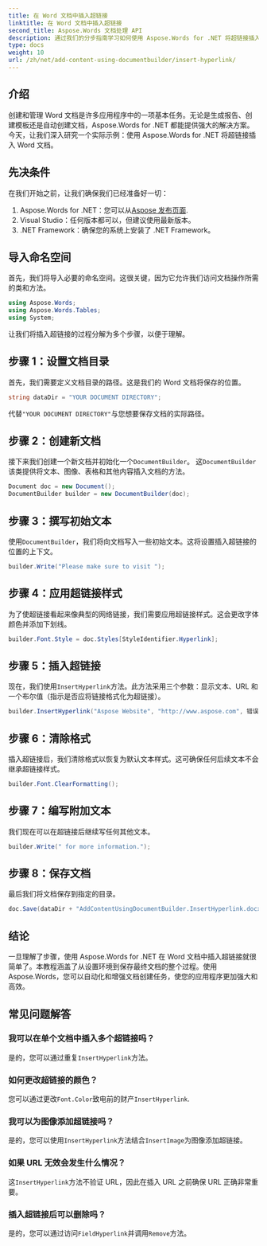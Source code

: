 ```yaml
---
title: 在 Word 文档中插入超链接
linktitle: 在 Word 文档中插入超链接
second_title: Aspose.Words 文档处理 API
description: 通过我们的分步指南学习如何使用 Aspose.Words for .NET 将超链接插入 Word 文档。非常适合自动执行文档创建任务。
type: docs
weight: 10
url: /zh/net/add-content-using-documentbuilder/insert-hyperlink/
---
```

## 介绍

创建和管理 Word 文档是许多应用程序中的一项基本任务。无论是生成报告、创建模板还是自动创建文档，Aspose.Words for .NET 都能提供强大的解决方案。今天，让我们深入研究一个实际示例：使用 Aspose.Words for .NET 将超链接插入 Word 文档。

## 先决条件

在我们开始之前，让我们确保我们已经准备好一切：

1.  Aspose.Words for .NET：您可以从[Aspose 发布页面](https://releases.aspose.com/words/net/).
2. Visual Studio：任何版本都可以，但建议使用最新版本。
3. .NET Framework：确保您的系统上安装了 .NET Framework。

## 导入命名空间

首先，我们将导入必要的命名空间。这很关键，因为它允许我们访问文档操作所需的类和方法。

```csharp
using Aspose.Words;
using Aspose.Words.Tables;
using System;
```

让我们将插入超链接的过程分解为多个步骤，以便于理解。

## 步骤 1：设置文档目录

首先，我们需要定义文档目录的路径。这是我们的 Word 文档将保存的位置。

```csharp
string dataDir = "YOUR DOCUMENT DIRECTORY";
```

代替`"YOUR DOCUMENT DIRECTORY"`与您想要保存文档的实际路径。

## 步骤 2：创建新文档

接下来我们创建一个新文档并初始化一个`DocumentBuilder`。 这`DocumentBuilder`该类提供将文本、图像、表格和其他内容插入文档的方法。

```csharp
Document doc = new Document();
DocumentBuilder builder = new DocumentBuilder(doc);
```

## 步骤 3：撰写初始文本

使用`DocumentBuilder`，我们将向文档写入一些初始文本。这将设置插入超链接的位置的上下文。

```csharp
builder.Write("Please make sure to visit ");
```

## 步骤 4：应用超链接样式

为了使超链接看起来像典型的网络链接，我们需要应用超链接样式。这会更改字体颜色并添加下划线。

```csharp
builder.Font.Style = doc.Styles[StyleIdentifier.Hyperlink];
```

## 步骤 5：插入超链接

现在，我们使用`InsertHyperlink`方法。此方法采用三个参数：显示文本、URL 和一个布尔值（指示是否应将链接格式化为超链接）。

```csharp
builder.InsertHyperlink("Aspose Website", "http://www.aspose.com", 错误);
```

## 步骤 6：清除格式

插入超链接后，我们清除格式以恢复为默认文本样式。这可确保任何后续文本不会继承超链接样式。

```csharp
builder.Font.ClearFormatting();
```

## 步骤 7：编写附加文本

我们现在可以在超链接后继续写任何其他文本。

```csharp
builder.Write(" for more information.");
```

## 步骤 8：保存文档

最后我们将文档保存到指定的目录。

```csharp
doc.Save(dataDir + "AddContentUsingDocumentBuilder.InsertHyperlink.docx");
```

## 结论

一旦理解了步骤，使用 Aspose.Words for .NET 在 Word 文档中插入超链接就很简单了。本教程涵盖了从设置环境到保存最终文档的整个过程。使用 Aspose.Words，您可以自动化和增强文档创建任务，使您的应用程序更加强大和高效。

## 常见问题解答

### 我可以在单个文档中插入多个超链接吗？

是的，您可以通过重复`InsertHyperlink`方法。

### 如何更改超链接的颜色？

您可以通过更改`Font.Color`致电前的财产`InsertHyperlink`.

### 我可以为图像添加超链接吗？

是的，您可以使用`InsertHyperlink`方法结合`InsertImage`为图像添加超链接。

### 如果 URL 无效会发生什么情况？

这`InsertHyperlink`方法不验证 URL，因此在插入 URL 之前确保 URL 正确非常重要。

### 插入超链接后可以删除吗？

是的，您可以通过访问`FieldHyperlink`并调用`Remove`方法。